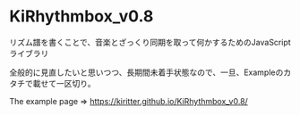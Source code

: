 KiRhythmbox_v0.8
================

リズム譜を書くことで、音楽とざっくり同期を取って何かするためのJavaScriptライブラリ

全般的に見直したいと思いつつ、長期間未着手状態なので、一旦、Exampleのカタチで載せて一区切り。

The example page => https://kiritter.github.io/KiRhythmbox_v0.8/
